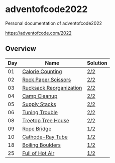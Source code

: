 # adventofcode2022
Personal documentation of adventofcode2022    

https://adventofcode.com/2022  

## Overview

| Day | Name                                                             | Solution |
| --- | ---------------------------------------------------------------- | ----- |
| 01  | [Calorie Counting](https://adventofcode.com/2022/day/1)          | [2/2](day1/day1.cpp)     |
| 02  | [Rock Paper Scissors](https://adventofcode.com/2022/day/2)       | [2/2](day2/day2.cpp)    |
| 03  | [Rucksack Reorganization](https://adventofcode.com/2022/day/3)   | [2/2](day3/day3.cpp)    |
| 04  | [Camp Cleanup](https://adventofcode.com/2022/day/4)              | [2/2](day4/day4.cpp)     |
| 05  | [Supply Stacks](https://adventofcode.com/2022/day/5)             | [2/2](day5/day5.cpp)    |
| 06  | [Tuning Trouble](https://adventofcode.com/2022/day/6)            | [2/2](day6/day6.cpp)     |
| 08  | [Treetop Tree House](https://adventofcode.com/2022/day/8)        | [2/2](day8/day8.cpp)     |
| 09  | [Rope Bridge](https://adventofcode.com/2022/day/9)               | [1/2](day9/day9.cpp)    |
| 10  | [Cathode-Ray Tube](https://adventofcode.com/2022/day/10)         | [1/2](day10/day10.cpp)    |
| 18  | [Boiling Boulders](https://adventofcode.com/2022/day/18)         | [1/2](day18/day18.cpp)    |
| 25  | [Full of Hot Air](https://adventofcode.com/2022/day/25)          | [1/2](day25/day25.cpp)    |